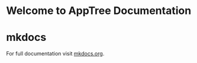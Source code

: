 # Welcome to AppTree Documentation


# mkdocs

For full documentation visit [mkdocs.org](http://mkdocs.org).
